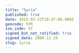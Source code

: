 ```yaml
---
title: "Syria"
published: true
date: 2015-02-23T18:47:00.000Z
geocode: SYR
iso_code: SY
signed_but_not_ratified: true
signed_date: 2000-11-29
slug: syria
---
```

